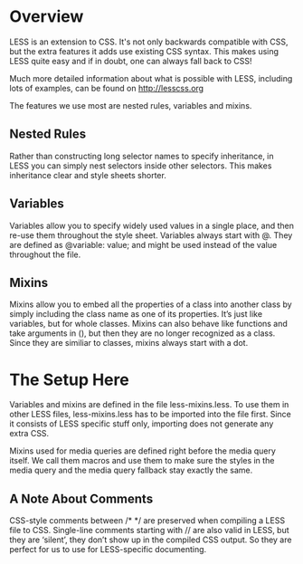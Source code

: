 Overview
=========================================
LESS is an extension to CSS. It's not only backwards compatible with CSS, but the extra features it adds use existing CSS syntax. This makes using LESS quite easy and if in doubt, one can always fall back to CSS!

Much more detailed information about what is possible with LESS, including lots of examples, can be found on http://lesscss.org

The features we use most are nested rules, variables and mixins.

Nested Rules
-----------------------------------------
Rather than constructing long selector names to specify inheritance, in LESS you can simply nest selectors inside other selectors. This makes inheritance clear and style sheets shorter.

Variables
-----------------------------------------
Variables allow you to specify widely used values in a single place, and then re-use them throughout the style sheet. Variables always start with @. They are defined as @variable: value; and might be used instead of the value throughout the file.

Mixins
-----------------------------------------
Mixins allow you to embed all the properties of a class into another class by simply including the class name as one of its properties. It’s just like variables, but for whole classes. Mixins can also behave like functions and take arguments in (), but then they are no longer recognized as a class. Since they are similiar to classes, mixins always start with a dot.

The Setup Here
=========================================
Variables and mixins are defined in the file less-mixins.less. To use them in other LESS files, less-mixins.less has to be imported into the file first. Since it consists of LESS specific stuff only, importing does not generate any extra CSS.

Mixins used for media queries are defined right before the media query itself. We call them macros and use them to make sure the styles in the media query and the media query fallback stay exactly the same.

A Note About Comments
-----------------------------------------
CSS-style comments between /* */ are preserved when compiling a LESS file to CSS. Single-line comments starting with // are also valid in LESS, but they are ‘silent’, they don’t show up in the compiled CSS output. So they are perfect for us to use for LESS-specific documenting.
